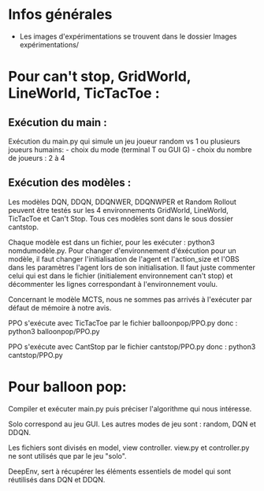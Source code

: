 # Infos générales

- Les images d'expérimentations se trouvent dans le dossier Images expérimentations/


# Pour can't stop, GridWorld, LineWorld, TicTacToe : 

## Exécution du main :

Exécution du main.py qui simule un jeu joueur random vs 1 ou plusieurs joueurs humains: 
	- choix du mode (terminal T ou GUI G)
	- choix du nombre de joueurs : 2 à 4

## Exécution des modèles :

Les modèles DQN, DDQN, DDQNWER, DDQNWPER et Random Rollout peuvent être testés sur les 4 environnements GridWorld, LineWorld, TicTacToe et Can't Stop. Tous ces modèles sont dans le sous dossier cantstop.

Chaque modèle est dans un fichier, pour les exécuter : python3 nomdumodèle.py.
Pour changer d'environnement d'éxécution pour un modèle, il faut changer l'initialisation de l'agent et l'action_size et l'OBS dans les paramètres l'agent lors de son initialisation. Il faut juste commenter celui qui est dans le fichier (initialement environnement can't stop) et décommenter les lignes correspondant à l'environnement voulu.

Concernant le modèle MCTS, nous ne sommes pas arrivés à l'exécuter par défaut de mémoire à notre avis. 

PPO s'exécute avec TicTacToe par le fichier balloonpop/PPO.py donc : python3 balloonpop/PPO.py 


PPO s'exécute avec CantStop par le fichier cantstop/PPO.py donc : python3 cantstop/PPO.py 


# Pour balloon pop: 

Compiler et exécuter main.py puis préciser l'algorithme qui nous intéresse.

Solo correspond au jeu GUI.
Les autres modes de jeu sont : random, DQN et DDQN.

Les fichiers sont divisés en model, view controller.
view.py et controller.py ne sont utilisés que par le jeu "solo".

DeepEnv, sert à récupérer les éléments essentiels de model qui sont réutilisés dans DQN et DDQN.

